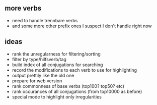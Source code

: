 ## more verbs

* need to handle trennbare verbs
* and some more other prefix ones I suspect I don't handle right now

## ideas

* rank the unregularness for filtering/sorting
* filter by type/hilfsverb/tag
* build index of all conjugations for searching
* record the modifications to each verb to use for highlighting
* output prettily like the old one
* prepare for web version
* rank commonness of base verbs (top100? top50? etc)
* rank occurances of all conjugations (from top10000 as before)
* special mode to highlight only irregularities